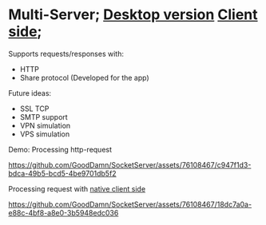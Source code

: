# Multi-Server; [Desktop version](https://github.com/GoodDamn/DesktopServer) [Client side](https://github.com/GoodDamn/SocketClient);

Supports requests/responses with: 
* HTTP
* Share protocol (Developed for the app)

Future ideas:
* SSL TCP
* SMTP support
* VPN simulation
* VPS simulation

Demo: Processing http-request



https://github.com/GoodDamn/SocketServer/assets/76108467/c947f1d3-bdca-49b5-bcd5-4be9701db5f2


Processing request with [native client side](https://github.com/GoodDamn/SocketClient)


https://github.com/GoodDamn/SocketServer/assets/76108467/18dc7a0a-e88c-4bf8-a8e0-3b5948edc036


